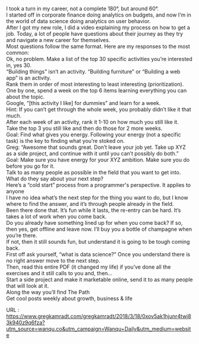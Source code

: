   I took a turn in my career, not a complete 180°, but around 60°.  
    I started off in corporate finance doing analytics on budgets, and now I’m in the world of data science doing analytics on user behavior.  
    After I got my new role, I did a video explaining my process on how to get a job. Today, a lot of people have questions about their journey as they try and navigate a new career for themselves.  
    Most questions follow the same format. Here are my responses to the most common:  
    Ok, no problem. Make a list of the top 30 specific activities you’re interested in, yes 30.  
    “Building things” isn’t an activity. “Building furniture” or “Building a web app” is an activity.  
    Rank them in order of most interesting to least interesting (prioritization).  
    One by one, spend a week on the top 6 items learning everything you can about the topic.  
    Google, “[this activity I like] for dummies” and learn for a week.  
    Hint: If you can’t get through the whole week, you probably didn’t like it that much.  
    After each week of an activity, rank it 1-10 on how much you still like it.  
    Take the top 3 you still like and then do those for 2 more weeks.  
    Goal: Find what gives you energy. Following your energy (not a specific task) is the key to finding what you’re stoked on.  
    Greg: “Awesome that sounds great. Don’t leave your job yet. Take up XYZ as a side project, and continue with it until you can’t possibly do both.”  
    Goal: Make sure you have energy for your XYZ ambition. Make sure you do before you go for it.  
    Talk to as many people as possible in the field that you want to get into.  
    What do they say about your next step?  
    Here’s a “cold start” process from a programmer's perspective. It applies to anyone  
    I have no idea what’s the next step for the thing you want to do, but I know where to find the answer, and it’s through people already in the field.  
    Been there done that. It’s fun while it lasts, the re-entry can be hard. It’s takes a lot of work when you come back.  
    Do you already have something lined up for when you come back? If so, then yes, get offline and leave now. I’ll buy you a bottle of champagne when you’re there.  
    If not, then it still sounds fun, but understand it is going to be tough coming back.  
    First off ask yourself, “what is data science?” Once you understand there is no right answer move to the next step.  
    Then, read this entire PDF (it changed my life) if you’ve done all the exercises and it still calls to you and, then...  
    Start a side project and make it marketable online, send it to as many people that will look at it.  
    Along the way you’ll find The Path  
    Get cool posts weekly about growth, business & life  
    
  URL : https://www.gregkamradt.com/gregkamradt/2018/3/18/0xov5ak1hjunr4twj83k940z9q6fza?utm_source=wanqu.co&utm_campaign=Wanqu+Daily&utm_medium=website